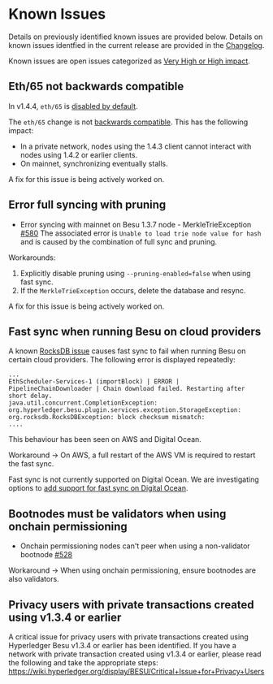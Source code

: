# Known Issues 

Details on previously identified known issues are provided below. Details on known issues identfied 
in the current release are provided in the [Changelog](CHANGELOG.md).

Known issues are open issues categorized as [Very High or High impact](https://wiki.hyperledger.org/display/BESU/Defect+Prioritisation+Policy). 

## Eth/65 not backwards compatible 

In v1.4.4, `eth/65` is [disabled by default](https://github.com/hyperledger/besu/pull/741). 

The `eth/65` change is not [backwards compatible](https://github.com/hyperledger/besu/issues/723). 
This has the following impact: 
* In a private network, nodes using the 1.4.3 client cannot interact with nodes using 1.4.2 or earlier
clients. 
* On mainnet, synchronizing eventually stalls.

A fix for this issue is being actively worked on. 

## Error full syncing with pruning

- Error syncing with mainnet on Besu 1.3.7 node - MerkleTrieException [\#580](https://github.com/hyperledger/besu/issues/580)
The associated error is `Unable to load trie node value for hash` and is caused by the combination of
full sync and pruning.

Workarounds:
1. Explicitly disable pruning using `--pruning-enabled=false` when using fast sync.
2. If the `MerkleTrieException` occurs, delete the database and resync.

A fix for this issue is being actively worked on.

## Fast sync when running Besu on cloud providers  

A known [RocksDB issue](https://github.com/facebook/rocksdb/issues/6435) causes fast sync to fail 
when running Besu on certain cloud providers. The following error is displayed repeatedly: 

```
...
EthScheduler-Services-1 (importBlock) | ERROR | PipelineChainDownloader | Chain download failed. Restarting after short delay.
java.util.concurrent.CompletionException: org.hyperledger.besu.plugin.services.exception.StorageException: org.rocksdb.RocksDBException: block checksum mismatch:
....
```

This behaviour has been seen on AWS and Digital Ocean. 

Workaround -> On AWS, a full restart of the AWS VM is required to restart the fast sync. 

Fast sync is not currently supported on Digital Ocean. We are investigating options to 
[add support for fast sync on Digital Ocean](https://github.com/hyperledger/besu/issues/591). 

## Bootnodes must be validators when using onchain permissioning

- Onchain permissioning nodes can't peer when using a non-validator bootnode [\#528](https://github.com/hyperledger/besu/issues/528)

Workaround -> When using onchain permissioning, ensure bootnodes are also validators. 

## Privacy users with private transactions created using v1.3.4 or earlier 

A critical issue for privacy users with private transactions created using Hyperledger Besu v1.3.4 
or earlier has been identified. If you have a network with private transaction created using v1.3.4 
or earlier, please read the following and take the appropriate steps: 
https://wiki.hyperledger.org/display/BESU/Critical+Issue+for+Privacy+Users 